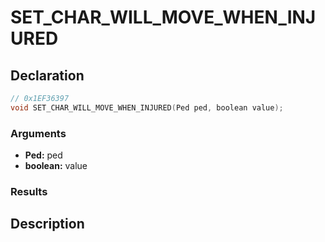 # SET_CHAR_WILL_MOVE_WHEN_INJURED

## Declaration
```cpp
// 0x1EF36397
void SET_CHAR_WILL_MOVE_WHEN_INJURED(Ped ped, boolean value);
```

### Arguments
- **Ped:** ped
- **boolean:** value

### Results

## Description

